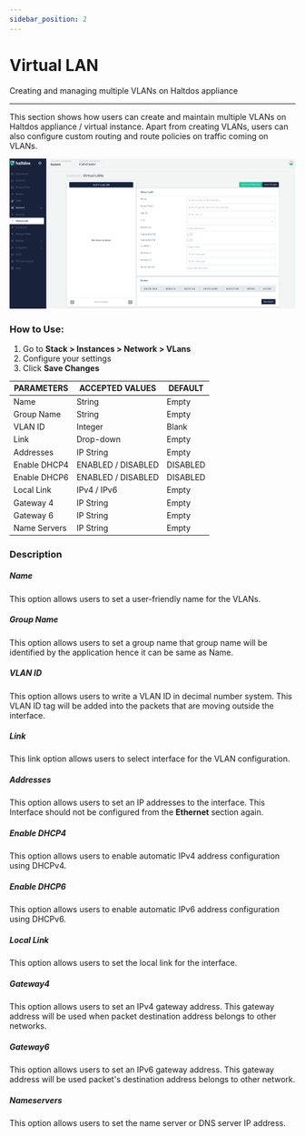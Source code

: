 ```yaml
---
sidebar_position: 2
---
```


# Virtual LAN

Creating and managing multiple VLANs on Haltdos appliance

---

This section shows how users can create and maintain multiple VLANs on Haltdos appliance / virtual instance. Apart from creating VLANs, users can also configure custom routing and route policies on traffic coming on VLANs.

![vlan](/img/platform/v7/docs/vlan.png)

### How to Use:

1. Go to **Stack > Instances > Network > VLans**
2. Configure your settings
3. Click **Save Changes**

| PARAMETERS   | ACCEPTED VALUES    | DEFAULT  |
|--------------|--------------------|----------|
| Name         | String             | Empty    |
| Group Name         | String             | Empty    |
| VLAN ID      | Integer            | Blank    |
| Link         | Drop-down          | Empty    |
| Addresses    | IP String          | Empty    |
| Enable DHCP4 | ENABLED / DISABLED | DISABLED |
| Enable DHCP6 | ENABLED / DISABLED | DISABLED |
| Local Link   | IPv4 / IPv6        | Empty    |
| Gateway 4    | IP String          | Empty    |
| Gateway 6    | IP String          | Empty    |
| Name Servers | IP String          | Empty    |

### Description

##### **Name**
This option allows users to set a user-friendly name for the VLANs.

##### **Group Name**
This option allows users to set a group name that group name will be identified by the application hence it can be same as Name.

##### **VLAN ID**
This option allows users to write a VLAN ID in decimal number system. This VLAN ID tag will be added into the packets that are moving outside the interface.

##### **Link**
This link option allows users to select interface for the VLAN configuration.

##### **Addresses**
This option allows users to set an IP addresses to the interface. This Interface should not be configured from the **Ethernet** section again.

##### **Enable DHCP4**
This option allows users to enable automatic IPv4 address configuration using DHCPv4.

##### **Enable DHCP6**
This option allows users to enable automatic IPv6 address configuration using DHCPv6.

##### **Local Link**
This option allows users to set the local link for the interface.

##### **Gateway4**
This option allows users to set an IPv4 gateway address. This gateway address will be used when packet destination address belongs to other networks.

##### **Gateway6**
This option allows users to set an IPv6 gateway address. This gateway address will be used packet's destination address belongs to other network.

##### **Nameservers**
This option allows users to set the name server or DNS server IP address.